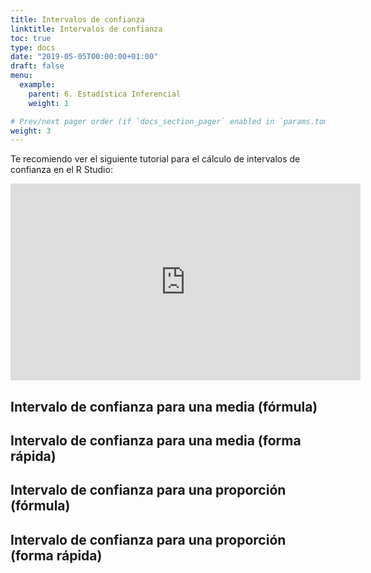 ```yaml
---
title: Intervalos de confianza
linktitle: Intervalos de confianza
toc: true
type: docs
date: "2019-05-05T00:00:00+01:00"
draft: false
menu:
  example:
    parent: 6. Estadística Inferencial
    weight: 1

# Prev/next pager order (if `docs_section_pager` enabled in `params.toml`)
weight: 3
---
```


Te recomiendo ver el siguiente tutorial para el cálculo de intervalos de confianza en el R Studio:

<iframe width="560" height="315" src="https://www.youtube.com/embed/WZimlAIzza0" frameborder="0" allow="accelerometer; autoplay; encrypted-media; gyroscope; picture-in-picture" allowfullscreen></iframe>

## Intervalo de confianza para una media (fórmula)


## Intervalo de confianza para una media (forma rápida)



## Intervalo de confianza para una proporción (fórmula)


## Intervalo de confianza para una proporción (forma rápida)